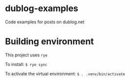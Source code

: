# dublog-examples
Code examples for posts on dublog.net


# Building environment

This project uses `rye`

To install:
`$ rye sync`

To activate the virtual environment:
`$ . .venv/bin/activate`
